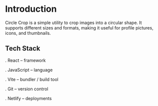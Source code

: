 # Introduction
Circle Crop is a simple utility to crop images into a circular shape. It supports different sizes and formats, making it useful for profile pictures, icons, and thumbnails.

## Tech Stack
. React – framework

. JavaScript – language

. Vite – bundler / build tool

. Git – version control

. Netlify – deployments
